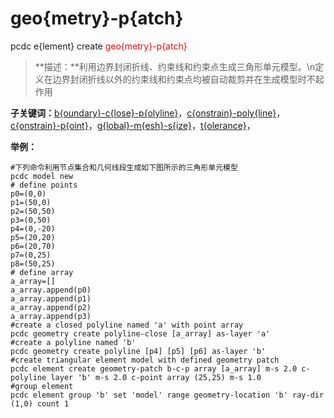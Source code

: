 # geo{metry}-p{atch}
pcdc e{lement} create <span style='color: red;'>geo{metry}-p{atch}</span>
> **描述：**利用边界封闭折线、约束线和约束点生成三角形单元模型。\n定义在边界封闭折线以外的约束线和约束点均被自动裁剪并在生成模型时不起作用

**子关键词：**[b{oundary}-c{lose}-p{olyline}](e{lement}/create/geo{metry}-p{atch}/b{oundary}-c{lose}-p{olyline}/)，[c{onstrain}-poly{line}](e{lement}/create/geo{metry}-p{atch}/c{onstrain}-poly{line}/)，[c{onstrain}-p{oint}](e{lement}/create/geo{metry}-p{atch}/c{onstrain}-p{oint}/)，[g{lobal}-m{esh}-s{ize}](e{lement}/create/geo{metry}-p{atch}/g{lobal}-m{esh}-s{ize}/)，[t{olerance}](e{lement}/create/geo{metry}-p{atch}/t{olerance}/)，


**举例：**
```
#下列命令利用节点集合和几何线段生成如下图所示的三角形单元模型
pcdc model new
# define points
p0=(0,0)
p1=(50,0)
p2=(50,50)
p3=(0,50)
p4=(0,-20)
p5=(20,20)
p6=(20,70)
p7=(0,25)
p8=(50,25)
# define array
a_array=[]
a_array.append(p0)
a_array.append(p1)
a_array.append(p2)
a_array.append(p3)
#create a closed polyline named 'a' with point array
pcdc geometry create polyline-close [a_array] as-layer 'a'
#create a polyline named 'b'
pcdc geometry create polyline [p4] [p5] [p6] as-layer 'b'
#create triangular element model with defined geometry patch
pcdc element create geometry-patch b-c-p array [a_array] m-s 2.0 c-polyline layer 'b' m-s 2.0 c-point array (25,25) m-s 1.0 
#group element 
pcdc element group 'b' set 'model' range geometry-location 'b' ray-dir (1,0) count 1

```
